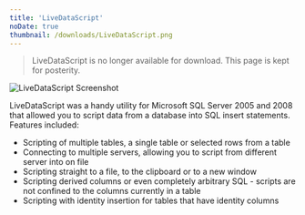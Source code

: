 ```yaml
---
title: 'LiveDataScript'
noDate: true
thumbnail: /downloads/LiveDataScript.png
---
```


> LiveDataScript is no longer available for download. This page is kept for posterity.

![LiveDataScript Screenshot](/downloads/LiveDataScript.png)

LiveDataScript was a handy utility for Microsoft SQL Server 2005 and 2008 that allowed you to script data from a database into SQL insert statements. Features included:

* Scripting of multiple tables, a single table or selected rows from a table
* Connecting to multiple servers, allowing you to script from different server into on file
* Scripting straight to a file, to the clipboard or to a new window
* Scripting derived columns or even completely arbitrary SQL - scripts are not confined to the columns currently in a table
* Scripting with identity insertion for tables that have identity columns